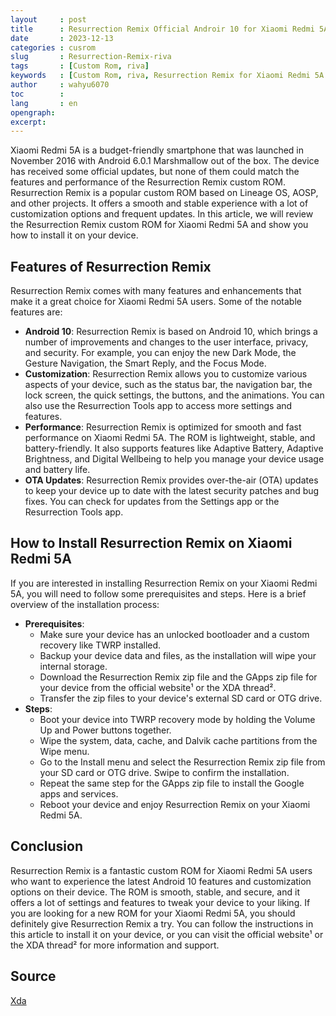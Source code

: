 ```yaml
---
layout     : post
title      : Resurrection Remix Official Androir 10 for Xiaomi Redmi 5A
date       : 2023-12-13
categories : cusrom
slug       : Resurrection-Remix-riva
tags       : [Custom Rom, riva]
keywords   : [Custom Rom, riva, Resurrection Remix for Xiaomi Redmi 5A riva]
author     : wahyu6070
toc        : 
lang       : en
opengraph:
excerpt:
---
```




Xiaomi Redmi 5A is a budget-friendly smartphone that was launched in November 2016 with Android 6.0.1 Marshmallow out of the box. The device has received some official updates, but none of them could match the features and performance of the Resurrection Remix custom ROM. Resurrection Remix is a popular custom ROM based on Lineage OS, AOSP, and other projects. It offers a smooth and stable experience with a lot of customization options and frequent updates. In this article, we will review the Resurrection Remix custom ROM for Xiaomi Redmi 5A and show you how to install it on your device.

## Features of Resurrection Remix

Resurrection Remix comes with many features and enhancements that make it a great choice for Xiaomi Redmi 5A users. Some of the notable features are:

- **Android 10**: Resurrection Remix is based on Android 10, which brings a number of improvements and changes to the user interface, privacy, and security. For example, you can enjoy the new Dark Mode, the Gesture Navigation, the Smart Reply, and the Focus Mode.
- **Customization**: Resurrection Remix allows you to customize various aspects of your device, such as the status bar, the navigation bar, the lock screen, the quick settings, the buttons, and the animations. You can also use the Resurrection Tools app to access more settings and features.
- **Performance**: Resurrection Remix is optimized for smooth and fast performance on Xiaomi Redmi 5A. The ROM is lightweight, stable, and battery-friendly. It also supports features like Adaptive Battery, Adaptive Brightness, and Digital Wellbeing to help you manage your device usage and battery life.
- **OTA Updates**: Resurrection Remix provides over-the-air (OTA) updates to keep your device up to date with the latest security patches and bug fixes. You can check for updates from the Settings app or the Resurrection Tools app.

## How to Install Resurrection Remix on Xiaomi Redmi 5A

If you are interested in installing Resurrection Remix on your Xiaomi Redmi 5A, you will need to follow some prerequisites and steps. Here is a brief overview of the installation process:

- **Prerequisites**:
    - Make sure your device has an unlocked bootloader and a custom recovery like TWRP installed.
    - Backup your device data and files, as the installation will wipe your internal storage.
    - Download the Resurrection Remix zip file and the GApps zip file for your device from the official website¹ or the XDA thread².
    - Transfer the zip files to your device's external SD card or OTG drive.
- **Steps**:
    - Boot your device into TWRP recovery mode by holding the Volume Up and Power buttons together.
    - Wipe the system, data, cache, and Dalvik cache partitions from the Wipe menu.
    - Go to the Install menu and select the Resurrection Remix zip file from your SD card or OTG drive. Swipe to confirm the installation.
    - Repeat the same step for the GApps zip file to install the Google apps and services.
    - Reboot your device and enjoy Resurrection Remix on your Xiaomi Redmi 5A.

## Conclusion

Resurrection Remix is a fantastic custom ROM for Xiaomi Redmi 5A users who want to experience the latest Android 10 features and customization options on their device. The ROM is smooth, stable, and secure, and it offers a lot of settings and features to tweak your device to your liking. If you are looking for a new ROM for your Xiaomi Redmi 5A, you should definitely give Resurrection Remix a try. You can follow the instructions in this article to install it on your device, or you can visit the official website¹ or the XDA thread² for more information and support.

## Source

[Xda](https://xdaforums.com/t/official-rom-10-resurrection-remix-8-6-2-riva.4175941/)
